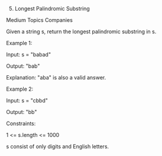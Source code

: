 5. Longest Palindromic Substring

Medium Topics Companies

Given a string s, return the longest palindromic substring in s.

 
Example 1:

Input: s = "babad"

Output: "bab"

Explanation: "aba" is also a valid answer.

Example 2:

Input: s = "cbbd"

Output: "bb"
 

Constraints:

1 <= s.length <= 1000

s consist of only digits and English letters.
